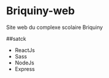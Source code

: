 # Briquiny-web
Site web du complexe scolaire Briquiny 


##satck
  - ReactJs
  - Sass
  - NodeJs
  - Express
